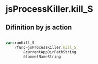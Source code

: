 # jsProcessKiller.kill_S

## Difinition by js action

```js.js

var=runKill_S
	?func=jsProcessKiller.kill_S
		&currentAppDirPathString
		&fannelNameString
```


